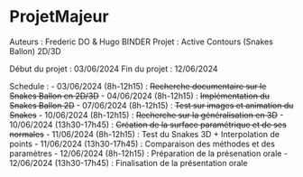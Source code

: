 # ProjetMajeur
Auteurs : Frederic DO & Hugo BINDER
Projet : Active Contours (Snakes Ballon) 2D/3D

Début du projet : 03/06/2024
Fin du projet : 12/06/2024

Schedule :
    - 03/06/2024 (8h-12h15) : ~~Recherche documentaire sur le Snakes Ballon en 2D/3D~~
    - 04/06/2024 (8h-12h15) : ~~Implémentation du Snakes Ballon 2D~~
    - 07/06/2024 (8h-12h15) : ~~Test sur images et animation du Snakes~~
    - 10/06/2024 (8h-12h15) : ~~Recherche sur la généralisation en 3D~~
    - 10/06/2024 (13h30-17h45) : ~~Création de la surface paramétrique et de ses normales~~
    - 11/06/2024 (8h-12h15) : Test du Snakes 3D + Interpolation de points
    - 11/06/2024 (13h30-17h45) : Comparaison des méthodes et des paramètres
    - 12/06/2024 (8h-12h15) : Préparation de la présenation orale
    - 12/06/2024 (13h30-17h45) : Finalisation de la présentation orale